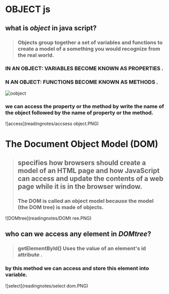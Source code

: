 # OBJECT js
## what is ***object*** in java script?
> ### Objects group together a set of variables and functions to create a model of a something you would recognize from the real world.
### IN AN OBJECT: VARIABLES BECOME KNOWN AS PROPERTIES .
### N AN OBJECT: FUNCTIONS BECOME KNOWN AS METHODS .
![oobject](readingnotes/object.PNG)
### we can access the property or the method by write the name of the object followed by the name of property or the method.
![access](readingnotes/accsess object.PNG)

# The Document Object Model (DOM)
> ##  specifies how browsers should create a model of an HTML page and how JavaScript can access and update the contents of a web page while it is in the browser window. 
> ### The DOM is called an object model because the model (the DOM tree) is made of objects. 
![DOMtree](readingnotes/DOMt ree.PNG)
## who can we access any element in ***DOMtree***?
> ### getElementByld() Uses the value of an element's id attribute .
### by this method we can access and store this element into variable.
![select](readingnotes/select dom.PNG)